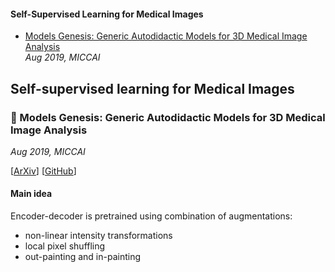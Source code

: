 #### Self-Supervised Learning for Medical Images
- [Models Genesis: Generic Autodidactic Models for 3D Medical Image Analysis](#small_blue_diamond-models-genesis-generic-autodidactic-models-for-3d-medical-image-analysis)    
_Aug 2019, MICCAI_

## Self-supervised learning for Medical Images

### :small_blue_diamond: Models Genesis: Generic Autodidactic Models for 3D Medical Image Analysis
_Aug 2019, MICCAI_  

[[ArXiv](https://arxiv.org/abs/1908.06912)]
[[GitHub](https://github.com/MrGiovanni/ModelsGenesis)]

#### Main idea
Encoder-decoder is pretrained using combination of augmentations:
- non-linear intensity transformations
- local pixel shuffling
- out-painting and in-painting  

